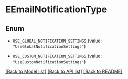 # EEmailNotificationType

## Enum


* `USE_GLOBAL_NOTIFICATION_SETTINGS` (value: `"UseGlobalNotificationSettings"`)

* `USE_CUSTOM_NOTIFICATION_SETTINGS` (value: `"UseCustomNotificationSettings"`)


[[Back to Model list]](../README.md#documentation-for-models) [[Back to API list]](../README.md#documentation-for-api-endpoints) [[Back to README]](../README.md)


